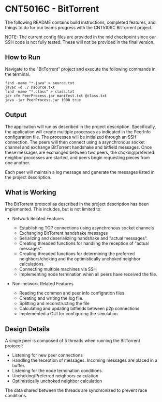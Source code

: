 # CNT5016C - BitTorrent 
The following README contains build instructions, completed features, and things to do for our teams progress with the CNT5106C BitTorrent project.

NOTE: The current config files are provided in the mid checkpoint since our SSH code is not fully tested. These will not be provided in the final version.

## How to Run
Navigate to the "BitTorrent" project and execute the following commands in the terminal.

```
find -name "*.java" > source.txt
javac -d ./ @source.txt
find -name "*.class" > class.txt
jar cfm PeerProcess.jar manifest.txt @class.txt
java -jar PeerProcess.jar 1000 true
```

## Output
The application will run as described in the project description. Specifically, the application will create multiple processes as indicated in the PeerInfo configuration file. The processes will be initialzed through an SSH connection. The peers will then connect using a asynchronous socket channel and exchange BitTorrent handshake and bitfield messages. Once these messages are exchanged between two peers, the choking/preferred neighbor processes are started, and peers begin requesting pieces from one another.

Each peer will maintain a log message and generate the messages listed in the project description. 

## What is Working
The BitTorrent protocol as described in the project description has been implemented. This includes, but is not limited to:

- Network Related Features
    - Establishing TCP connections using asynchronous socket channels
    - Exchanging BitTorrent handshake messages
    - Serializing and deserializiing handshake and "actual messages".
    - Creating threaded functions for handling the reception of "actual messages".
    - Creating threaded functions for determining the preferred neighbors/choking and the optimistically unchoked neighbor calculations.
    - Connecting multiple machines via SSH
    - Implementing node termination when all peers have received the file. 

- Non-network Related Features
    - Reading the common and peer info configration files
    - Creating and writing the log file.
    - Splitting and reconstructing the file
    - Calculating and updating bitfields between p2p connections
    - Implemented a GUI for configuring the simulation

## Design Details
A single peer is composed of 5 threads when running the BitTorrent protocol:
- Listening for new peer connections
- Handling the reception of messages. Incoming messages are placed in a buffer.
- Listening for the node termination conditions.
- Unchoking/Preferred neighbors calculation
- Optimistically unchoked neighbor calculation

The data shared between the threads are synchronized to prevent race conditions.
